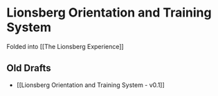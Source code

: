 # Lionsberg Orientation and Training System

Folded into [[The Lionsberg Experience]]  

## Old Drafts

- [[Lionsberg Orientation and Training System - v0.1]]
